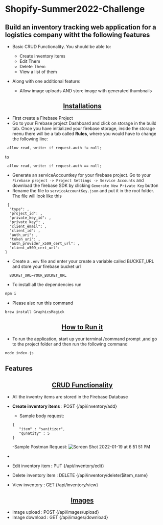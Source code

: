 # Shopify-Summer2022-Challenge

## Build an inventory tracking web application for a logistics company witht the following features

* Basic CRUD Functionality. You should be able to:
    * Create inventory items
    * Edit Them
    * Delete Them
    * View a list of them

* Along with one additional feature:
    * Allow image uploads AND store image with generated thumbnails

<p align="center">
    <u><h2 align="center">Installations</h2></u>
</p>

- First create a Firebase Project
- Go to your Firebase project Dashboard and click on storage in the build tab. Once you have initialized your firebase storage, inside the storage menu there will be a tab called **Rules**, where you would have to change the following line:
```
 allow read, write: if request.auth != null;
```
to 
```
 allow read, write: if request.auth == null;
```

-  Generate an serviceAccountkey for your firebase project. Go to your ```Firebase project -> Project Settings -> Service Accounts``` and download the firebase SDK by clicking ```Generate New Private Key``` button
- Rename the file to ``` serviceAccountKey.json ``` and put it in the root folder. The file will look like this
```
 {
  "type": ,
  "project_id": ,
  "private_key_id": ,
  "private_key": ,
  "client_email": ,
  "client_id": ,
  "auth_uri": ,
  "token_uri": ,
  "auth_provider_x509_cert_url": ,
  "client_x509_cert_url": 
}
```

- Create a ```.env``` file and enter your create a variable called BUCKET_URL and store your firebase bucket url

```
  BUCKET_URL=YOUR_BUCKET_URL
```

- To install all the dependencies run 
```bash
npm i
```
- Please also run this command
```bash
brew install GraphicsMagick
```

<p align="center">
    <u><h2 align="center">How to Run it</h2></u>
</p>

- To run the application, start up your terminal /command prompt ,and go to the project folder and then run the following command
```bash
node index.js
```

## Features
<p align="center">
    <u><h2 align="center">CRUD Functionality</h2></u>
</p>


- All the inventry items are stored in the Firebase Database
- **Create inventory items** : POST {/api/inventory/add}
   - Sample body request:
   ```
   {
      "item" : "sanitizer",
      "qunatity" : 5
   }
   ```
   -Sample Postman Request:
    ![Screen Shot 2022-01-19 at 6 51 51 PM](https://user-images.githubusercontent.com/60456975/150241131-c483577b-94e6-4055-aead-9a0b2965ed08.png)

- 
- Edit inventory item : PUT {/api/inventory/edit}
- Delete inventory item : DELETE {/api/inventory/delete/$item_name}
- View inventory : GET {/api/inventory/view}

<p align="center">
    <u><h2 align="center">Images</h2></u>
</p>

- Image upload : POST {/api/images/upload}
- Image download  : GET {/api/images/download}
